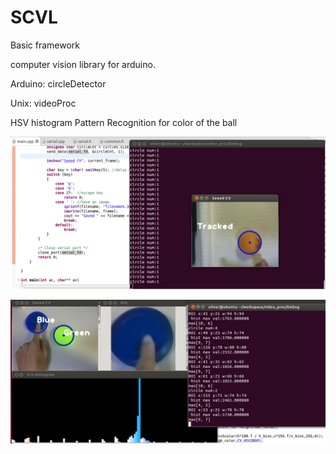 SCVL
====
Basic framework 

computer vision library for arduino.

Arduino: circleDetector

Unix: videoProc

HSV histogram Pattern Recognition for color of the ball

![image](https://raw.githubusercontent.com/CasyWang/SCVL/master/doc/snapshot.jpg)
 
![image](https://raw.githubusercontent.com/CasyWang/SCVL/master/doc/ColorAnalysis.jpg)